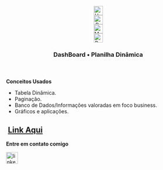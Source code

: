 <div align="center">
<img src="https://raw.githubusercontent.com/Tarikul-Islam-Anik/Animated-Fluent-Emojis/master/Emojis/Hand%20gestures/Hand%20with%20Fingers%20Splayed%20Light%20Skin%20Tone.png" alt="Hand with Fingers Splayed Light Skin Tone" width="25" height="25" />  <br />
 <img src="https://raw.githubusercontent.com/Tarikul-Islam-Anik/Animated-Fluent-Emojis/master/Emojis/Hand%20gestures/Brain.png" alt="Brain" width="25" height="25" /> <br />
 <img src="https://raw.githubusercontent.com/Tarikul-Islam-Anik/Animated-Fluent-Emojis/master/Emojis/People%20with%20professions/Man%20Technologist%20Light%20Skin%20Tone.png" alt="Man Technologist Light Skin Tone" width="25" height="25" /> <br />
 <img src="https://raw.githubusercontent.com/Tarikul-Islam-Anik/Animated-Fluent-Emojis/master/Emojis/People%20with%20professions/Boy%20Light%20Skin%20Tone.png" alt="Boy Light Skin Tone" width="25" height="25" /> <br />
</div>

<h3 align="center">
  DashBoard • Planilha Dinâmica 
</h3>

<div align='center'>

<div align="center">  
  
  
</div>

</div>

<img src="./.github/assets/lineBar.png" width="100%" height="8px"/>

<div><br />

<p><strong>Conceitos Usados</strong></p>

- Tabela Dinâmica. <br />
- Paginação.<br />
- Banco de Dados/Informações valoradas em foco business.<br />
- Gráficos e aplicações.<br />

## &nbsp;[Link Aqui](https://github.com/danilandgraf/dashboard_dinamico/blob/master/docs/planilha_inteligente.xlsx)  



  <p><strong>Entre em contato comigo</strong></p>

<div align="left">
  <a href="www.linkedin.com/in/danilandgraf" ><img src="https://img.shields.io/static/v1?message=LinkedIn&logo=linkedin&label=&color=0077B5&logoColor=white&labelColor=&style=for-the-badge" height="32" alt="linkedin logo" style="display: inline-block;" /></a>
</div>

#
